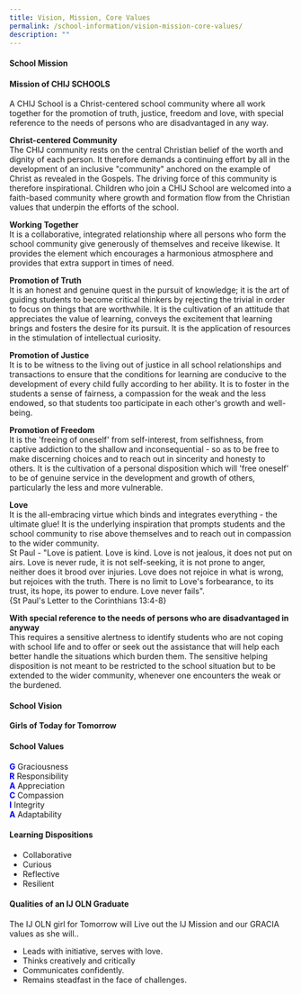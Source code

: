 ```yaml
---
title: Vision, Mission, Core Values
permalink: /school-information/vision-mission-core-values/
description: ""
---
```

<h4><strong>School Mission</strong></h4>
<h4><strong>Mission of CHIJ SCHOOLS</strong></h4>
<p>A CHIJ School is a Christ-centered school community where all work together for the promotion of truth, justice, freedom and love, with special reference to the needs of persons who are disadvantaged in any way.</p>
<p><strong>Christ-centered Community<br></strong>The CHIJ community rests on the central Christian belief of the worth and dignity of each person. It therefore demands a continuing effort by all in the development of an inclusive "community" anchored on the example of Christ as revealed in the Gospels. The driving force of this community is therefore inspirational. Children who join a CHIJ School are welcomed into a faith-based community where growth and formation flow from the Christian values that underpin the efforts of the school.</p>
<p><strong>Working Together<br></strong>It is a collaborative, integrated relationship where all persons who form the school community give generously of themselves and receive likewise. It provides the element which encourages a harmonious atmosphere and provides that extra support in times of need.</p>
<p><strong>Promotion of Truth<br></strong>It is an honest and genuine quest in the pursuit of knowledge; it is the art of guiding students to become critical thinkers by rejecting the trivial in order to focus on things that are worthwhile. It is the cultivation of an attitude that appreciates the value of learning, conveys the excitement that learning brings and fosters the desire for its pursuit. It is the application of resources in the stimulation of intellectual curiosity.</p>
<p><strong>Promotion of Justice<br></strong>It is to be witness to the living out of justice in all school relationships and transactions to ensure that the conditions for learning are conducive to the development of every child fully according to her ability. It is to foster in the students a sense of fairness, a compassion for the weak and the less endowed, so that students too participate in each other's growth and well-being.</p>
<p><strong>Promotion of Freedom<br></strong>It is the 'freeing of oneself' from self-interest, from selfishness, from captive addiction to the shallow and inconsequential - so as to be free to make discerning choices and to reach out in sincerity and honesty to others. It is the cultivation of a personal disposition which will 'free oneself' to be of genuine service in the development and growth of others, particularly the less and more vulnerable.</p>
<p><strong>Love<br></strong>It is the all-embracing virtue which binds and integrates everything - the ultimate glue! It is the underlying inspiration that prompts students and the school community to rise above themselves and to reach out in compassion to the wider community.<br>St Paul - "Love is patient. Love is kind. Love is not jealous, it does not put on airs. Love is never rude, it is not self-seeking, it is not prone to anger, neither does it brood over injuries. Love does not rejoice in what is wrong, but rejoices with the truth. There is no limit to Love's forbearance, to its trust, its hope, its power to endure. Love never fails".<br>{St Paul's Letter to the Corinthians 13:4-8}</p>
<p><strong>With special reference to the needs of persons who are disadvantaged in anyway<br></strong>This requires a sensitive alertness to identify students who are not coping with school life and to offer or seek out the assistance that will help each better handle the situations which burden them. The sensitive helping disposition is not meant to be restricted to the school situation but to be extended to the wider community, whenever one encounters the weak or the burdened.</p>

<h4><strong>School Vision</strong></h4>
<p><strong>Girls of Today for Tomorrow</strong></p>

<h4><strong>School Values</strong></h4>
<p>
	<b style="color:blue;">G</b> Graciousness<br>
	<b style="color:blue;">R</b> Responsibility<br>
	<b style="color:blue;">A</b> Appreciation<br>
	<b style="color:blue;">C</b> Compassion<br>
	<b style="color:blue;">I</b> Integrity<br>
	<b style="color:blue;">A</b> Adaptability
	</p>
	
<h4><strong>Learning Dispositions</strong></h4>
<ul>
	<li>Collaborative</li>
	<li>Curious</li>
	<li>Reflective</li>
	<li>Resilient</li>
</ul>
	
<h4><strong>Qualities of an IJ OLN Graduate</strong></h4>
The IJ OLN girl for Tomorrow will Live out the IJ Mission and our GRACIA values as she will..<br>
<ul><li>Leads with initiative, serves with love.</li>
<li>Thinks creatively and critically</li>
<li>Communicates confidently.</li>
<li>Remains steadfast in the face of challenges.</li></ul>